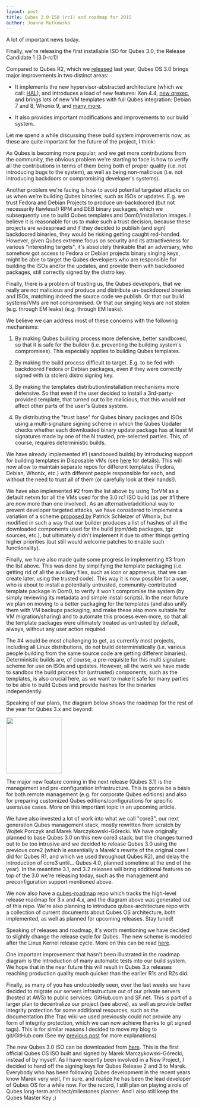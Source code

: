 ```yaml
---
layout: post
title: Qubes 3.0 ISO (rc1) and roadmap for 2015
author: Joanna Rutkowska
---
```


A lot of important news today.

Finally, we're releasing the first installable ISO for Qubes 3.0, the Release
Candidate 1 (3.0-rc1)!

Compared to Qubes R2, which we
[released](http://blog.invisiblethings.org/2014/09/26/announcing-qubes-os-release-2.html)
last year, Qubes OS 3.0 brings major improvements in two distinct areas:

* It implements the new hypervisor-abstracted architecture (which we call:
  [HAL](http://blog.invisiblethings.org/2013/03/21/introducing-qubes-odyssey-framework.html)),
  and introduces a load of new features: Xen 4.4, [new
  qrexec](https://www.qubes-os.org/doc/Qrexec3Implementation/), and brings lots
  of new VM templates with full Qubes integration: Debian 7 and 8, Whonix 9, and
  [many more](http://TODO).

* It also provides important modifications and improvements to our build system.

Let me spend a while discussing these build system improvements now, as these
are quite important for the future of the project, I think:

As Qubes is becoming more popular, and we get more contributions from the
community, the obvious problem we're starting to face is how to verify all the
contributions in terms of them being both of proper quality (i.e. not
introducing bugs to the system), as well as being non-malicious (i.e. not
introducing backdoors or compromising developer's systems).

Another problem we're facing is how to avoid potential targeted attacks on us
when we're building Qubes binaries, such as ISOs or updates. E.g. we trust
Fedora and Debian Projects to produce un-backdoored (but not necessarily
flawless!) RPM and DEB binary packages, which we subsequently use to build Qubes
templates and Dom0/installation images. I believe it is reasonable for us to
make such a trust decision, because these projects are widespread and if they
decided to publish (and sign) backdoored binaries, they would be risking getting
caught red-handed. However, given Qubes extreme focus on security and its
attractiveness for various "interesting targets", it's absolutely thinkable that
an adversary, who somehow got access to Fedora or Debian projects binary singing
keys, might be able to target the Qubes developers who are responsible for
building the ISOs and/or the updates, and provide them with backdoored packages,
still correctly signed by the distro key.

Finally, there is a problem of trusting us, the Qubes developers, that we really
are not malicious and produce and distribute un-backdoored binaries and ISOs,
matching indeed the source code we publish. Or that our build systems/VMs are
not compromised. Or that our singing keys are not stolen (e.g. through EM leaks)
(e.g. through EM leaks).

We believe we can address most of these concerns with the following mechanisms:

1. By making Qubes building process more defensive, better sandboxed, so that it
   is safe for the builder (i.e. preventing the building system's compromises).
   This especially applies to building Qubes templates. 

2. By making the build process difficult to target. E.g. to be fed with
   backdoored Fedora or Debian packages, even if they were correctly signed with
   (a stolen) distro signing key.

3. By making the templates distribution/installation mechanisms more defensive.
   So that even if the user decided to install a 3rd-party-provided template,
   that turned out to be malicious, that this would not affect other parts of
   the user's Qubes system.

4. By distributing the "trust base" for Qubes binary packages and ISOs using a
   multi-signature signing scheme in which the Qubes Updater checks whether each
   downloaded binary update package has at least M signatures made by one of the
   N trusted, pre-selected parties. This, of course, requires deterministic
   builds.

We have already implemented #1 (sandboxed builds) by introducing support for
building templates in Disposable VMs (see
[here](https://github.com/QubesOS/qubes-builder/blob/master/doc/TemplateDispVMBuild.md)
for details). This will now allow to maintain separate repos for different
templates (Fedora, Debian, Whonix, etc.) with different people responsible for
each, and without the need to trust all of them (or carefully look at their
hands!).

We have also implemented #2 from the list above by using TorVM as a default
netvm for all the VMs used for the 3.0 rc1 ISO build (as per #1 there are now
more than one involved). As an alternative/additional way to prevent developer
targeted attacks, we have considered to implement a variation of a scheme
[proposed by](https://www.whonix.org/wiki/Verifiable_Builds) Patrick Schleizer
of Whonix, but modified in such a way that our builder produces a list of hashes
of all the downloaded components used for the build (rpm/deb packages, tgz
sources, etc.), but ultimately didn't implement it due to other things getting
higher priorities (but still would welcome patches to enable such functionality).

Finally, we have also made quite some progress in implementing #3 from the list
above. This was done by simplifying the template packaging (i.e. getting rid of
all the auxiliary files, such as icon or appmenus, that we can create later,
using the trusted code). This way it is now possible for a user, who is about to
install a potentially untrusted, community-contributed template package in Dom0,
to verify it won't compromise the system (by simply reviewing its metadata and
simple install scripts). In the near future we plan on moving to a better
packaging for the templates (and also unify them with VM backups packaging, and
make these also more suitable for VM migration/sharing) and to automate this
process even more, so that all the template packages were ultimately treated as
untrusted by default, always, without any user action required.

The #4 would be most challenging to get, as currently most projects, including
all Linux distributions, do not build deterministically (i.e. various people
building from the same source code are getting different binaries).
Deterministic builds are, of course, a pre-requisite for this multi signature
scheme for use on ISOs and updates. However, all the work we have made to
sandbox the build process for (untrusted) components, such as the templates, is
also crucial here, as we want to make it safe for many parties to be able to
build Qubes and provide hashes for the binaries independently.

Speaking of our plans, the diagram below shows the roadmap for the rest of the
year for Qubes 3.x and beyond:

<img src="/resources/roadmap-2015-apr.jpg" style="width:150px">

The major new feature coming in the next release (Qubes 3.1) is the management
and pre-configuration infrastructure. This is gonna be a basis for both remote
management (e.g. for corporate Qubes editions) and also for preparing customized
Qubes editions/configurations for specific users/use cases. More on this
important topic in an upcoming article.

We have also invested a lot of work into what we call "core3", our next
generation Qubes management stack, mostly rewritten from scratch by Wojtek
Porczyk and Marek Marczykowski-Górecki. We have originally planned to base Qubes
3.0 on this new core3 stack, but the changes turned out to be too intrusive and
we decided to release Qubes 3.0 using the previous core2 (which is essentially a
Marek's rewrite of the original core I did for Qubes R1, and which we used
throughout Qubes R2), and delay the introduction of core3 until... Qubes 4.0,
planned sometime at the end of the year). In the meantime 3.1, and 3.2 releases
will bring additional features on top of the 3.0 we're releasing today, such as
the management and preconfiguration support mentioned above.

We now also have a [qubes-roadmap](https://github.com/rootkovska/qubes-roadmap)
repo which tracks the high-level release roadmap for 3.x and 4.x, and the
diagram above was generated out of this repo. We're also planning to introduce
qubes-architecture repo with a collection of current documents about Qubes OS
architecture, both implemented, as well as planned for upcoming releases. Stay
tuned!

Speaking of releases and roadmap, it's worth mentioning we have decided to
slightly change the release cycle for Qubes. The new scheme is modeled after the
Linux Kernel release cycle. More on this can be read
[here](http://www.qubes-os.org/doc/VersionScheme/).

One important improvement that hasn't been illustrated in the roadmap diagram is
the introduction of many automatic tests into our build system. We hope that in
the near future this will result in Qubes 3.x releases reaching production
quality much quicker than the earlier R1s and R2s did.

Finally, as many of you has undoubtedly seen, over the last weeks we have
decided to migrate our servers infrastructure out of our private servers (hosted
at AWS) to public services: GitHub.com and SF.net. This is part of a larger plan
to decentralize our project (see above), as well as provide better integrity
protection for some additional resources, such as the documentation (the Trac
wiki we used previously could not provide any form of integrity protection,
which we can now achieve thanks to git signed tags). This is for similar reasons
I decided to move my blog to git/GitHub.com (See my [previous
post](http://blog.invisiblethings.org/2015/02/09/my-new-git-based-blog.html) for
more explanations).

The new Qubes 3.0 ISO can be downloaded from
[here](https://www.qubes-os.org/doc/QubesDownloads/). This is the first official
Qubes OS ISO built and signed by Marek Marczykowski-Górecki, instead of by
myself. As I have recently been involved in a New Project, I decided to hand off
the signing keys for Qubes Release 2 and 3 to Marek. Everybody who has been
following Qubes development in the recent years know Marek very well, I'm sure,
and realize he has been the lead developer of Qubes OS for a while now. For the
record, I still plan on playing a role of Qubes long-term architect/milestones
planner. And I also still keep the Qubes Master Key ;)
